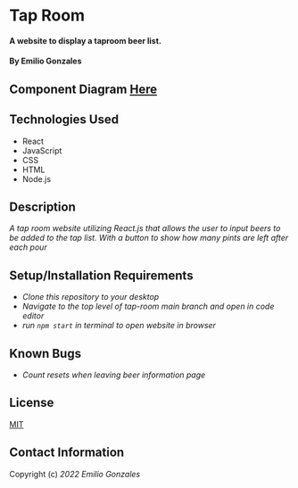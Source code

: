 # Tap Room

#### A website to display a taproom beer list.

#### By Emilio Gonzales

## Component Diagram [Here](https://www.figma.com/file/waMl4e7zh4XkLEnyeTkCkp/Tap-room?node-id=12%3A42)

## Technologies Used

* React
* JavaScript
* CSS
* HTML
* Node.js

## Description
_A tap room website utilizing React.js that allows the user to input beers to be added to the tap list. With a button to show how many pints are left after each pour_

## Setup/Installation Requirements
* _Clone this repository to your desktop_
* _Navigate to the top level of tap-room main branch and open in code editor_
* _run <code>npm start</code> in terminal to open website in browser_

## Known Bugs
* _Count resets when leaving beer information page_

## License
[MIT](https://choosealicense.com/licenses/mit/)

## Contact Information
Copyright (c) _2022_ _Emilio Gonzales_